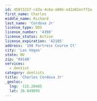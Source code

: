 ```yaml
---
id: 4581521f-cd3a-4c6a-a06b-a42a82ecff2a
first_name: Charles
middle_name: Richard
last_name: 'Cordova Jr'
license_type: DDS
license_number: '4398'
license_status: Active
license_expiration: '42185'
address: '198 Fortress Course Ct'
city: 'Las Vegas'
state: NV
zip: '89148'
services:
  - dentist
category: dentists
title: 'Charles Cordova Jr'
_geoloc:
  lng: -115.28485
  lat: 36.049095
---
```

